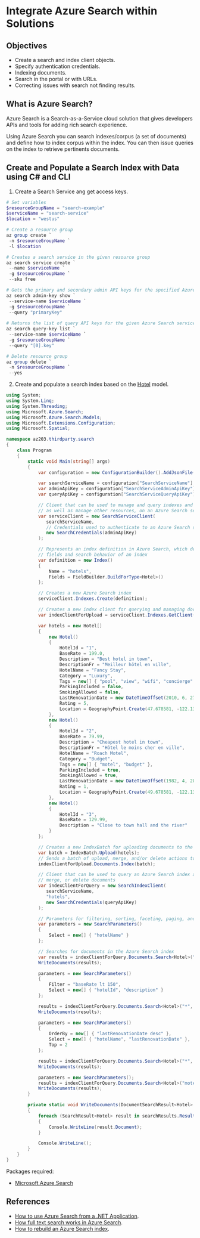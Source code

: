 # Integrate Azure Search within Solutions

## Objectives
* Create a search and index client objects.
* Specify authentication credentials.
* Indexing documents.
* Search in the portal or with URLs.
* Correcting issues with search not finding results.

## What is Azure Search?
Azure Search is a Search-as-a-Service cloud solution that gives developers APIs and tools for adding rich search experience.

Using Azure Search you can search indexes/corpus (a set of documents) and define how to index corpus within the index. You can then issue queries on the index to retrieve pertinents documents.

## Create and Populate a Search Index with Data using C# and CLI
1. Create a Search Service ang get access keys.
```powershell
# Set variables
$resourceGroupName = "search-example"
$serviceName = "search-service"
$location = "westus"

# Create a resource group
az group create `
 -n $resourceGroupName `
 -l $location

# Creates a search service in the given resource group
az search service create `
 --name $serviceName `
 -g $resourceGroupName `
 --sku free

# Gets the primary and secondary admin API keys for the specified Azure Search service
az search admin-key show `
 --service-name $serviceName `
 -g $resourceGroupName `
 --query "primaryKey"
 
# Returns the list of query API keys for the given Azure Search service
az search query-key list `
 --service-name $serviceName `
 -g $resourceGroupName `
 --query "[0].key"

# Delete resource group
az group delete `
 -n $resourceGroupName `
 --yes
```
2. Create and populate a search index based on the [Hotel](Hotel.cs) model.
```csharp
using System;
using System.Linq;
using System.Threading;
using Microsoft.Azure.Search;
using Microsoft.Azure.Search.Models;
using Microsoft.Extensions.Configuration;
using Microsoft.Spatial;

namespace az203.thirdparty.search
{
    class Program
    {
        static void Main(string[] args)
        {
            var configuration = new ConfigurationBuilder().AddJsonFile("appsettings.json").Build();

            var searchServiceName = configuration["SearchServiceName"];
            var adminApiKey = configuration["SearchServiceAdminApiKey"];
            var queryApiKey = configuration["SearchServiceQueryApiKey"];

            // Client that can be used to manage and query indexes and documents, 
            // as well as manage other resources, on an Azure Search service
            var serviceClient = new SearchServiceClient(
               searchServiceName, 
               // Credentials used to authenticate to an Azure Search service
               new SearchCredentials(adminApiKey)
            );

            // Represents an index definition in Azure Search, which describes the 
            // fields and search behavior of an index
            var definition = new Index()
            {
                Name = "hotels",
                Fields = FieldBuilder.BuildForType<Hotel>()
            };

            // Creates a new Azure Search index
            serviceClient.Indexes.Create(definition);

            // Creates a new index client for querying and managing documents in a given index
            var indexClientForUpload = serviceClient.Indexes.GetClient("hotels");

            var hotels = new Hotel[]
            {
                new Hotel()
                { 
                    HotelId = "1", 
                    BaseRate = 199.0, 
                    Description = "Best hotel in town",
                    DescriptionFr = "Meilleur hôtel en ville",
                    HotelName = "Fancy Stay",
                    Category = "Luxury", 
                    Tags = new[] { "pool", "view", "wifi", "concierge" },
                    ParkingIncluded = false, 
                    SmokingAllowed = false,
                    LastRenovationDate = new DateTimeOffset(2010, 6, 27, 0, 0, 0, TimeSpan.Zero), 
                    Rating = 5, 
                    Location = GeographyPoint.Create(47.678581, -122.131577)
                },
                new Hotel()
                { 
                    HotelId = "2", 
                    BaseRate = 79.99,
                    Description = "Cheapest hotel in town",
                    DescriptionFr = "Hôtel le moins cher en ville",
                    HotelName = "Roach Motel",
                    Category = "Budget",
                    Tags = new[] { "motel", "budget" },
                    ParkingIncluded = true,
                    SmokingAllowed = true,
                    LastRenovationDate = new DateTimeOffset(1982, 4, 28, 0, 0, 0, TimeSpan.Zero),
                    Rating = 1,
                    Location = GeographyPoint.Create(49.678581, -122.131577)
                },
                new Hotel() 
                { 
                    HotelId = "3", 
                    BaseRate = 129.99,
                    Description = "Close to town hall and the river"
                }
            };

            // Creates a new IndexBatch for uploading documents to the index
            var batch = IndexBatch.Upload(hotels);
            // Sends a batch of upload, merge, and/or delete actions to the Azure Search index
            indexClientForUpload.Documents.Index(batch);

            // Client that can be used to query an Azure Search index and upload, 
            // merge, or delete documents
            var indexClientForQuery = new SearchIndexClient(
               searchServiceName, 
               "hotels", 
               new SearchCredentials(queryApiKey)
            );

            // Parameters for filtering, sorting, faceting, paging, and other search query behaviors
            var parameters = new SearchParameters()
            {
                Select = new[] { "hotelName" }
            };

            // Searches for documents in the Azure Search index
            var results = indexClientForQuery.Documents.Search<Hotel>("budget", parameters);
            WriteDocuments(results);

            parameters = new SearchParameters()
            {
                Filter = "baseRate lt 150",
                Select = new[] { "hotelId", "description" }
            };

            results = indexClientForQuery.Documents.Search<Hotel>("*", parameters);
            WriteDocuments(results);

            parameters = new SearchParameters()
            {
                OrderBy = new[] { "lastRenovationDate desc" },
                Select = new[] { "hotelName", "lastRenovationDate" },
                Top = 2
            };

            results = indexClientForQuery.Documents.Search<Hotel>("*", parameters);
            WriteDocuments(results);

            parameters = new SearchParameters();
            results = indexClientForQuery.Documents.Search<Hotel>("motel", parameters);
            WriteDocuments(results);
        }

        private static void WriteDocuments(DocumentSearchResult<Hotel> searchResults)
        {
            foreach (SearchResult<Hotel> result in searchResults.Results)
            {
                Console.WriteLine(result.Document);
            }

            Console.WriteLine();
        }
    }
}
```
Packages required:
* [Microsoft.Azure.Search](https://www.nuget.org/packages/Microsoft.Azure.Search)

## References
* [How to use Azure Search from a .NET Application](https://docs.microsoft.com/en-us/azure/search/search-howto-dotnet-sdk).
* [How full text search works in Azure Search](https://docs.microsoft.com/en-us/azure/search/search-lucene-query-architecture).
* [How to rebuild an Azure Search index](https://docs.microsoft.com/en-us/azure/search/search-howto-reindex).